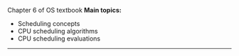 Chapter 6 of OS textbook
**Main topics:**
- Scheduling concepts
- CPU scheduling algorithms
- CPU scheduling evaluations
--------------
